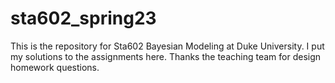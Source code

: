 # sta602_spring23
This is the repository for Sta602 Bayesian Modeling at Duke University. I put my solutions to the assignments here. Thanks the teaching team for design homework questions.
